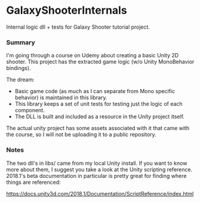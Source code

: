 # GalaxyShooterInternals
Internal logic dll + tests for Galaxy Shooter tutorial project.

### Summary

I'm going through a course on Udemy about creating a basic Unity 2D shooter. This project has the extracted game logic (w/o Unity MonoBehavior bindings).

The dream:
* Basic game code (as much as I can separate from Mono specific behavior) is maintained in this library.
* This library keeps a set of unit tests for testing just the logic of each component.
* The DLL is built and included as a resource in the Unity project itself.

The actual unity project has some assets associated with it that came with the course, so I will not be uploading it to a public repository.


### Notes

The two dll's in libs/ came from my local Unity install. If you want to know more about them, I suggest you take a look at the Unity scripting reference. 2018.1's beta documentation in particular is pretty great for finding where things are referenced: 

https://docs.unity3d.com/2018.1/Documentation/ScriptReference/index.html